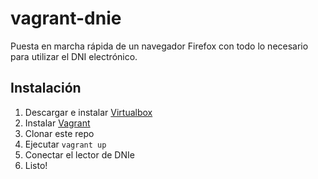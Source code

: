 vagrant-dnie
============

Puesta en marcha rápida de un navegador Firefox con todo lo necesario para utilizar el DNI electrónico.

Instalación
-----------

1. Descargar e instalar [Virtualbox](https://www.virtualbox.org/wiki/Downloads)
2. Instalar [Vagrant](http://downloads.vagrantup.com)
3. Clonar este repo
3. Ejecutar `vagrant up`
4. Conectar el lector de DNIe
5. Listo!

